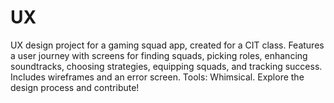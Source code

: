 # UX
UX design project for a gaming squad app, created for a CIT class. Features a user journey with screens for finding squads, picking roles, enhancing soundtracks, choosing strategies, equipping squads, and tracking success. Includes wireframes and an error screen. Tools: Whimsical. Explore the design process and contribute!
